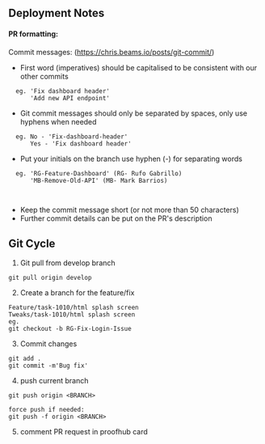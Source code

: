 Deployment Notes
-----
#### PR formatting:
Commit messages:  (https://chris.beams.io/posts/git-commit/)
* First word (imperatives) should be capitalised to be consistent with our other commits
```
  eg. 'Fix dashboard header'
      'Add new API endpoint'
```
* Git commit messages should only be separated by spaces, only use hyphens when needed
```
  eg. No - 'Fix-dashboard-header'
      Yes - 'Fix dashboard header'
```

* Put your initials on the branch use hyphen (-) for separating words
```
  eg. 'RG-Feature-Dashboard' (RG- Rufo Gabrillo)
      'MB-Remove-Old-API' (MB- Mark Barrios)
      
      
```
* Keep the commit message short (or not more than 50 characters)
* Further commit details can be put on the PR's description


## Git Cycle
1. Git pull from develop branch
```
git pull origin develop
```
2. Create a branch for the feature/fix
```
Feature/task-1010/html splash screen
Tweaks/task-1010/html splash screen
eg.
git checkout -b RG-Fix-Login-Issue
```
3. Commit changes
```
git add .
git commit -m'Bug fix'
```
4. push current branch
```
git push origin <BRANCH>

force push if needed:
git push -f origin <BRANCH>
```
5. comment PR request in proofhub card
